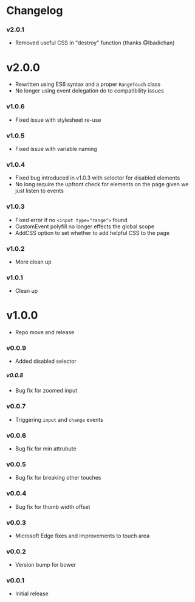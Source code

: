 # Changelog

### v2.0.1

-   Removed useful CSS in "destroy" function (thanks @Ibadichan)

# v2.0.0

-   Rewritten using ES6 syntax and a proper `RangeTouch` class
-   No longer using event delegation do to compatibility issues

### v1.0.6

-   Fixed issue with stylesheet re-use

### v1.0.5

-   Fixed issue with variable naming

### v1.0.4

-   Fixed bug introduced in v1.0.3 with selector for disabled elements
-   No long require the upfront check for elements on the page given we just listen to events

### v1.0.3

-   Fixed error if no `<input type="range">` found
-   CustomEvent polyfill no longer effects the global scope
-   AddCSS option to set whether to add helpful CSS to the page

### v1.0.2

-   More clean up

### v1.0.1

-   Clean up

# v1.0.0

-   Repo move and release

### v0.0.9

-   Added disabled selector

##### v0.0.8

-   Bug fix for zoomed input

### v0.0.7

-   Triggering `input` and `change` events

### v0.0.6

-   Bug fix for min attrubute

### v0.0.5

-   Bug fix for breaking other touches

### v0.0.4

-   Bug fix for thumb width offset

### v0.0.3

-   Microsoft Edge fixes and improvements to touch area

### v0.0.2

-   Version bump for bower

### v0.0.1

-   Initial release
